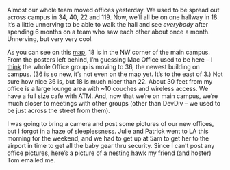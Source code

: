 Almost our whole team moved offices yesterday. We used to be spread out
across campus in 34, 40, 22 and 119. Now, we’ll all be on one hallway in 18. 
It’s a little unnerving to be able to walk the hall and see
*everybody* after spending 6 months on a team who saw each other about
once a month. Unnerving, but very very cool.

As you can see on this
[map](http://www.microsoft.com/careers/images/campus_map.gif), 18 is in
the NW corner of the main campus. From the posters left behind, I’m
guessing Mac Office used to be here – I
[think](http://blogs.msdn.com/loripe/archive/2004/04/12/111732.aspx) the
whole Office group is moving to 36, the newest building on campus. (36
is so new, it’s not even on the map yet. It’s to the east of 3.) Not
sure how nice 36 is, but 18 is much nicer than 22. About 30 feet from my
office is a large lounge area with \~10 couches and wireless access. We
have a full size cafe with ATM. And, now that we’re on main campus,
we’re much closer to meetings with other groups (other than DevDiv – we
used to be just across the street from them).

I was going to bring a camera and post some pictures of our new offices,
but I forgot in a haze of sleeplessness. Julie and Patrick went to LA
this morning for the weekend, and we had to get up at 5am to get her to
the airport in time to get all the baby gear thru security. Since I
can’t post any office pictures, here’s a picture of a [nesting
hawk](https://raw.githubusercontent.com/devhawk/devhawk.github.io/master/images/blog/20040423-new-office/Flahawk.jpg) 
my friend (and hoster) Tom emailed me.
